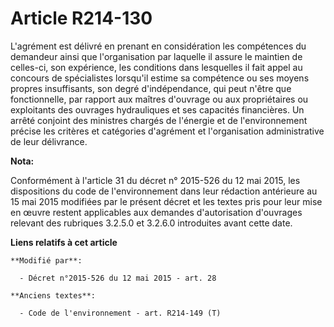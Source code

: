 # Article R214-130

L'agrément est délivré en prenant en considération les compétences du demandeur ainsi que l'organisation par laquelle il
assure le maintien de celles-ci, son expérience, les conditions dans lesquelles il fait appel au concours de spécialistes
lorsqu'il estime sa compétence ou ses moyens propres insuffisants, son degré d'indépendance, qui peut n'être que
fonctionnelle, par rapport aux maîtres d'ouvrage ou aux propriétaires ou exploitants des ouvrages hydrauliques et ses
capacités financières. Un arrêté conjoint des ministres chargés de l'énergie et de l'environnement précise les critères et
catégories d'agrément et l'organisation administrative de leur délivrance.

**Nota:**

Conformément à l'article 31 du décret n° 2015-526 du 12 mai 2015, les dispositions du code de l'environnement dans leur
rédaction antérieure au 15 mai 2015 modifiées par le présent décret et les textes pris pour leur mise en œuvre restent
applicables aux demandes d'autorisation d'ouvrages relevant des rubriques 3.2.5.0 et 3.2.6.0 introduites avant cette date.

**Liens relatifs à cet article**

	**Modifié par**:

	  - Décret n°2015-526 du 12 mai 2015 - art. 28

	**Anciens textes**:

	  - Code de l'environnement - art. R214-149 (T)
